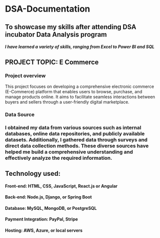 # DSA-Documentation
## To showcase my skills after attending DSA incubator  Data Analysis program
##### I have learned a variety of skills, ranging from Excel to Power BI and SQL

## PROJECT TOPIC: E Commerce 

### Project overview

This project focuses on developing a comprehensive electronic commerce (E-Commerce) platform that enables users to browse, purchase, and manage products online. It aims to facilitate seamless interactions between buyers and sellers through a user-friendly digital marketplace.

### Data Source
### I obtained my data from various sources such as internal databases, online data repositories, and publicly available datasets. Additionally, I gathered data through surveys and direct data collection methods. These diverse sources have helped me build a comprehensive understanding and effectively analyze the required information.

## Technology used:
 #### Front-end: HTML, CSS, JavaScript, React.js or Angular
 #### Back-end: Node.js, Django, or Spring Boot
####  Database: MySQL, MongoDB, or PostgreSQL
####  Payment Integration: PayPal, Stripe
####  Hosting: AWS, Azure, or local servers


